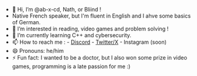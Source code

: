 - 👋 Hi, I’m @ab-x-cd, Nath, or Bliind !
- Native French speaker, but I'm fluent in English and I ahve some basics of German.
- 👀 I’m interested in reading, video games and problem solving !
- 🌱 I’m currently learning C++ and cybersecurity.
- 📫 How to reach me :
      - [Discord](https://discordapp.com/users/556859863385505793)
      - [Twitter/X](https://x.com/__abxcd)
      - Instagram (soon)
- 😄 Pronouns: he/him
- ⚡ Fun fact: I wanted to be a doctor, but I also won some prize in video games, programming is a late passion for me :)

<!---
ab-x-cd/ab-x-cd is a ✨ special ✨ repository because its `README.md` (this file) appears on your GitHub profile.
You can click the Preview link to take a look at your changes.
--->
